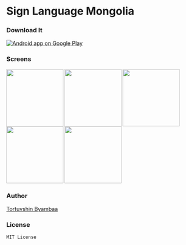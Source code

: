 # Sign Language Mongolia

### Download It

<a href="https://play.google.com/store/apps/details?id=mn.sign">
  <img alt="Android app on Google Play" src="https://developer.android.com/images/brand/en_app_rgb_wo_45.png" />
</a>

### Screens

<img src="https://github.com/sign-language/ANDROID/blob/master/art/1.png" align="left" width="150px"/>
<img src="https://github.com/sign-language/ANDROID/blob/master/art/2.png" align="left" width="150px"/>
<img src="https://github.com/sign-language/ANDROID/blob/master/art/3.png" align="left" width="150px"/>
<img src="https://github.com/sign-language/ANDROID/blob/master/art/4.png" align="left" width="150px"/>
<img src="https://github.com/sign-language/ANDROID/blob/master/art/5.png"  width="150px"/>

### Author
[Tortuvshin Byambaa](http://github.com/tortuvshin)


### License

`MIT License`
